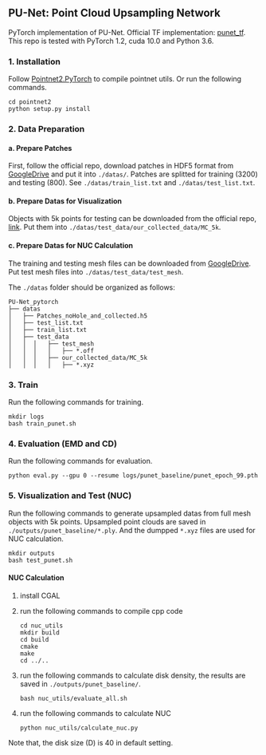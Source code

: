 ## PU-Net: Point Cloud Upsampling Network

PyTorch implementation of PU-Net. Official TF implementation: [punet_tf](https://github.com/yulequan/PU-Net). This repo is tested with PyTorch 1.2, cuda 10.0 and Python 3.6.

### 1. Installation

Follow [Pointnet2.PyTorch](https://github.com/sshaoshuai/Pointnet2.PyTorch) to compile pointnet utils. Or run the following commands.

```shell
cd pointnet2
python setup.py install
```

### 2. Data Preparation

#### a. Prepare Patches

First, follow the official repo, download patches in HDF5 format from [GoogleDrive](https://drive.google.com/file/d/1wMtNGvliK_pUTogfzMyrz57iDb_jSQR8/view?usp=sharing) and put it into `./datas/`. Patches are splitted for training (3200) and testing (800). See `./datas/train_list.txt` and `./datas/test_list.txt`.

#### b. Prepare Datas for Visualization

Objects with 5k points for testing can be downloaded from the official repo, [link](https://github.com/yulequan/PU-Net/tree/master/data/test_data/our_collected_data/MC_5k). Put them into `./datas/test_data/our_collected_data/MC_5k`.

#### c. Prepare Datas for NUC Calculation

The training and testing mesh files can be downloaded from [GoogleDrive](https://drive.google.com/file/d/1R21MD1O6q8E7ANui8FR0MaABkKc30PG4/view?usp=sharing). Put test mesh files into `./datas/test_data/test_mesh`.

The `./datas` folder should be organized as follows:

```shell
PU-Net_pytorch
├── datas
│   ├── Patches_noHole_and_collected.h5
│   ├── test_list.txt
│   ├── train_list.txt
│   ├── test_data
│   │  │   ├── test_mesh
│   │  │   │   ├── *.off
│   │  │   ├── our_collected_data/MC_5k
│   │  │   │   ├── *.xyz
```

### 3. Train

Run the following commands for training.

```shell
mkdir logs
bash train_punet.sh
```

### 4. Evaluation (EMD and CD)

Run the following commands for evaluation.

```shell
python eval.py --gpu 0 --resume logs/punet_baseline/punet_epoch_99.pth
```

### 5. Visualization and Test (NUC)

Run the following commands to generate upsampled datas from full mesh objects with 5k points. Upsampled point clouds are saved in `./outputs/punet_baseline/*.ply`. And the dumpped `*.xyz` files are used for NUC calculation.

```shell
mkdir outputs
bash test_punet.sh
```

#### NUC Calculation

1. install CGAL

2. run the following commands to compile cpp code

   ```shell
   cd nuc_utils
   mkdir build
   cd build
   cmake
   make
   cd ../..
   ```

3. run the following commands to calculate disk density, the results are saved in `./outputs/punet_baseline/`.

   ```
   bash nuc_utils/evaluate_all.sh
   ```

4. run the following commands to calculate NUC

   ```shell
   python nuc_utils/calculate_nuc.py
   ```

Note that, the disk size (D) is 40 in default setting.